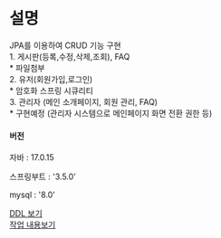 <h1> 설명 </h1>
<p> JPA를 이용하여 CRUD 기능 구현 
    <br/>
    1. 게시판(등록,수정,삭제,조회), FAQ
    <br/>
        * 파일첨부
    <br/>
    2. 유저(회원가입,로그인)
    <br/>
        * 암호화 스프링 시큐리티
    <br/>
    3. 관리자 (메인 소개페이지, 회원 관리, FAQ)
    <br/>
        * 구현예정 (관리자 시스템으로 메인페이지 화면 전환 권한 등)
</p>
<h4> 버전 </h4>
<p> 자바 : 17.0.15 </p>
<p> 스프링부트 : '3.5.0' </p>
<p> mysql : '8.0' </p>


<a href="./SQL.md" target="_blank">DDL 보기</a> <br/>
<a href="./JPA_CRUD.pdf" target="_blank">작업 내용보기</a> <br/>
